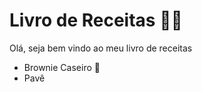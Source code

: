 # Livro de Receitas :woman_cook:

Olá, seja bem vindo ao meu livro de receitas 

- Brownie Caseiro :chocolate_bar:
- Pavê 